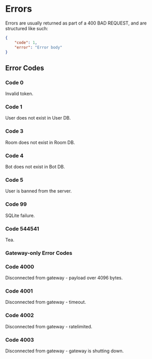 # Errors

Errors are usually returned as part of a 400 BAD REQUEST, and are structured like such:

```json
{
    "code": 1,
    "error": "Error body"
}
```

## Error Codes

### Code 0
Invalid token.

### Code 1
User does not exist in User DB.

### Code 3
Room does not exist in Room DB.

### Code 4
Bot does not exist in Bot DB.

### Code 5
User is banned from the server.

### Code 99
SQLite failure.

### Code 544541
Tea.

### Gateway-only Error Codes

### Code 4000
Disconnected from gateway - payload over 4096 bytes.

### Code 4001
Disconnected from gateway - timeout.

### Code 4002
Disconnected from gateway - ratelimited.

### Code 4003
Disconnected from gateway - gateway is shutting down.
